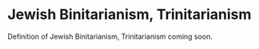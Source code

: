 # Jewish Binitarianism, Trinitarianism
Definition of Jewish Binitarianism, Trinitarianism coming soon.
